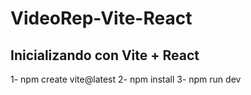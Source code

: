 # VideoRep-Vite-React

## Inicializando con Vite + React
​1- npm create vite@latest
2- npm install
3- npm run dev